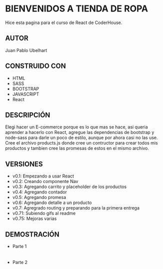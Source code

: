 <h1>BIENVENIDOS A TIENDA DE ROPA</h1>

<p>Hice esta pagina para el curso de React de CoderHouse.</p>

<h2>AUTOR</h2>
<p>Juan Pablo Ubelhart</p>

<h2>CONSTRUIDO CON</h2>
<ul>
  <li>HTML</li>
  <li>SASS</li>
  <li>BOOTSTRAP</li>
  <li>JAVASCRIPT</li>
  <li>React</li>
</ul>

<h2>DESCRIPCIÓN</h2>
<p>
  Elegi hacer un E-commerce porque es lo que mas se hace, asi queria aprender a
  hacerlo con React, agregue las dependencias de bootstrap y node-sass para
  darle un poco de estilo, aunque por ahora casi no las use. Cree el archivo
  products.js donde cree un contructor para crear todos mis productos y tambien
  cree las promesas de estos en el mismo archivo.
</p>

<h2>VERSIONES</h2>
<ul>
  <li>v0.1: Empezando a usar React</li>
  <li>v0.2: Creando componente Nav</li>
  <li>v0.3: Agregando carrito y placeholder de los productos</li>
  <li>v0.4: Agregando contador</li>
  <li>v0.5: Agregando promesa</li>
  <li>v0.6: Agregando detalle a un producto</li>
  <li>v0.7: Agregrado routing y preparando para la primera entrega</li>
  <li>v0.71: Subiendo gifs al readme</li>
  <li>v0.75: Mejoras varias</li>
</ul>

<h2>DEMOSTRACIÓN</h2>
<ul>
  <li>Parte 1</li>
  <br />
  <img src="./gif/sampleOne.gif" alt="" />
  <br />
  <br />
  <li>Parte 2</li>
  <br />
  <img src="./gif/sampleTwo.gif" alt="" />
</ul>
